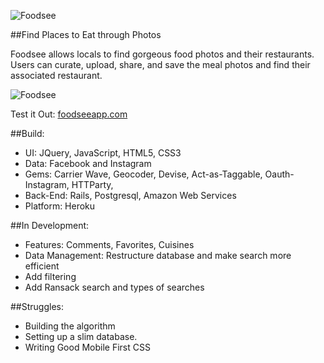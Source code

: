 
![Foodsee](https://s3-eu-west-1.amazonaws.com/foodsee/uploads/app_elements/foodsee-logo-for-git-hub.png)

##Find Places to Eat through Photos

Foodsee allows locals to find gorgeous food photos and their restaurants. Users can curate, upload, share, and save the meal photos and find their associated restaurant.

![Foodsee](https://s3-eu-west-1.amazonaws.com/foodsee/uploads/app_elements/foodsee-iphone-sample.png)

Test it Out: [foodseeapp.com](http://www.foodseeapp.com/)

##Build:

 - UI: JQuery, JavaScript, HTML5, CSS3
 - Data: Facebook and Instagram
 - Gems: Carrier Wave, Geocoder, Devise, Act-as-Taggable, Oauth-Instagram, HTTParty, 
 - Back-End: Rails, Postgresql, Amazon Web Services
 - Platform: Heroku
 
##In Development:
- Features: Comments, Favorites, Cuisines
- Data Management: Restructure database and make search more efficient
- Add filtering
- Add Ransack search and types of searches

##Struggles:
- Building the algorithm
- Setting up a slim database. 
- Writing Good Mobile First CSS
 
